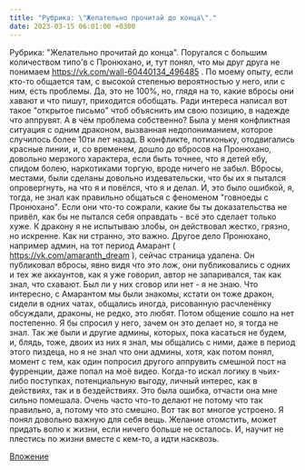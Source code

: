```yaml
---
title: "Рубрика: \"Желательно прочитай до конца\"."
date: 2023-03-15 06:01:00 +0300
---
```


Рубрика: "Желательно прочитай до конца".
Поругался с большим количеством типо'в с Пронюхано, и, тут понял, что мы друг друга не понимаем https://vk.com/wall-60440134_496485 .
По моему опыту, если кто-то общается там, с высокой степенью вероятностью у него, или с ним, есть проблемы. Да, это не 100%, но, глядя на то, какие вбросы они хавают и что пишут, приходится обобщать.
Ради интереса написал вот такое "открытое письмо" чтоб объяснить им свою позицию, в надежде что аппрувят.
А в чём проблема собственно?
Была у меня конфликтная ситуация с одним драконом, вызванная недопониманием, которое случилось более 10ти лет назад. В конфликте, потихоньку, отодвигались красные линии, и, со временем, дошло до вбросов на Пронюхано, довольно мерзкого характера, если быть точнее, что я детей ебу, спидом болею, наркотиками торгую, вроде ничего не забыл. Вбросы, местами, были сделаны довольно издевательски, что бы их я пытался опровергнуть, на что я и повёлся, что я и делал. И, это было ошибкой, я, тогда, не знал как правильно общаться с феноменом "говноеды с Пронюхано". Если они что-то сожрали, какие бы ты доказательства не привёл, как бы не пытался себя оправдать - всё это сделает только хуже.
К дракону я не испытываю злобы, он действовал жестко, грязно, но искренне. Как ни странно, это важно.
Другое дело Пронюхано, например админ, на тот период Амарант ( https://vk.com/amaranth_dream ), сейчас страница удалена. Он публиковал вбросы, явно видя что это лож, они публиковались с одних и тех же аккаунтов, как я уже говорил, автор не запаривался, так как знал, что схавают. Был ли у них сговор или нет - я не знаю.
Что интересно, с Амарантом мы были знакомы, кстати он тоже дракон, сидели в одних чатах, общались иногда, рисованную расчленёнку обсуждали, драконы, не редко, это любят. Потом общение сошло на нет постепенно. Я бы спросил у него, зачем он это делает но, я тогда не знал. Так же были и другие админы, которых, пока касаться не будем, и, блядь, тоже, двоих из них я знал, мы общались с ними, даже в период этого пиздеца, но я не знал что они админы, хотя, как потом понял, момент с тем, как один попросил другого аппрувить смешной пост на фурренции, даже попал на моё видео.
Когда-то искал логику в чьих-либо поступках, потенциальную выгоду, личный интерес, как в действиях, так и в бездействиях. Это была ошибка, отчасти она мне сильно помешала. Очень часто что-то делают не потому что так правильно, а, потому что это смешно. Вот так вот многое устроено.
Я понял довольно важную для себя вещь. Желание отомстить, может придать волю к жизни, если ничего больше не осталось. И, научит не плестись по жизни вместе с кем-то, а идти насквозь.

[Вложение](https://vk.com/photo41076938_457249654)
